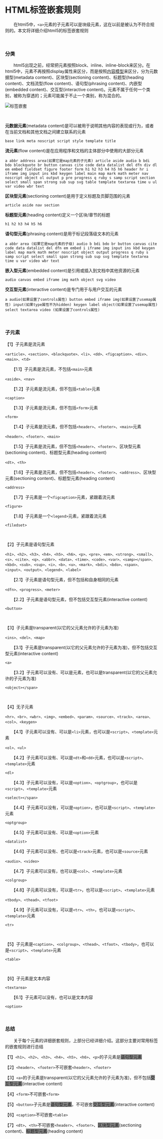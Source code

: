 # HTML标签嵌套规则

 　　在html5中，`<a>`元素的子元素可以是块级元素，这在以前是被认为不符合规则的。本文将详细介绍html5的标签嵌套规则

&nbsp;

### 分类

 　　html5出现之前，经常把元素按照block、inline、inline-block来区分。在html5中，元素不再按照display属性来区分，而是按照[内容模型](http://www.cnblogs.com/xiaohuochai/p/5046584.html)来区分，分为元数据型(metadata content)、区块型(sectioning content)、标题型(heading content)、文档流型(flow content)、语句型(phrasing content)、内嵌型(embedded content)、交互型(interactive content)。元素不属于任何一个类别，被称为穿透的；元素可能属于不止一个类别，称为混合的。

![标签嵌套](https://pic.xiaohuochai.site/blog/HTML_grammar_tagsNesting.png)

&nbsp;

**元数据元素**(metadata content)是可以被用于说明其他内容的表现或行为，或者在当前文档和其他文档之间建立联系的元素

```
base link meta noscript script style template title
```

**流元素**(flow content)是在应用程序和文档的主体部分中使用的大部分元素

```
a abbr address area(如果它是map元素的子元素) article aside audio b bdi bdo blockquote br button canvas cite code data datalist del dfn div dl em embed fieldset figure footer form h1 h2 h3 h4 h5 h6 header hr i iframe img input ins kbd keygen label main map mark math meter nav noscript object ol output p pre progress q ruby s samp script section select small span strong sub sup svg table template textarea time u ul var video wbr text
```

**区块型元素**(sectioning content)是用于定义标题及页脚范围的元素

```
article aside nav section
```

**标题型元素**(heading content)定义一个区块/章节的标题

```
h1 h2 h3 h4 h5 h6
```

**语句型元素**(phrasing content)是用于标记段落级文本的元素

```
a abbr area (如果它是map元素的子级) audio b bdi bdo br button canvas cite code data datalist del dfn em embed i iframe img input ins kbd keygen label map mark math meter noscript object output progress q ruby s samp script select small span strong sub sup svg template textarea time u var video wbr text
```

**嵌入型元素**(embedded content)是引用或插入到文档中其他资源的元素

```
audio canvas embed iframe img math object svg video
```

**交互型元素**(interactive content)是专门用于与用户交互的元素

```
a audio(如果设置了controls属性) button embed iframe img(如果设置了usemap属性) input(如果type属性不为hidden) keygen label object(如果设置了usemap属性) select textarea video (如果设置了controls属性)
```

&nbsp;

### 子元素

【1】子元素是流元素

```
<article>、<section>、<blockquote>、<li>、<dd>、<figcaption>、<div>、<main>、<td>
```

　　【1.1】子元素是流元素，不包括`<main>`元素

```
<aside>、<nav>
```

　　【1.2】子元素是流元素，但不包括`<table>`元素

```
<caption>
```

　　【1.3】子元素是流元素，但不包括`<form>`元素

```
<form>
```

　　【1.4】子元素是流元素，但不包括`<header>`、`<footer>`、`<main>`元素

```
<header>、<footer>、<main>
```

　　【1.5】子元素是流元素，但不包括`<header>`、`<footer>`、区块型元素(sectioning content)、标题型元素(heading content)

```
<dt>、<th>
```

　　【1.6】子元素是流元素，但不包括`<header>`、`<footer>`、`<address>`、区块型元素(sectioning content)、标题型元素(heading content)

```
<address>
```

　　【1.7】子元素是一个`<figcaption>`元素，紧跟着流元素

```
<figure>
```

　　【1.8】子元素是一个`<legend>`元素，紧跟着流元素

```
<filedset>
```

&nbsp;

【2】子元素是语句型元素

```
<h1>、<h2>、<h3>、<h4>、<h5>、<h6>、<p>、<pre>、<em>、<strong>、<small>、<s>、<cite>、<q>、<abbr>、<data>、<time>、<code>、<var>、<samp></span>、<kbd>、<sub>、<sup>、<i>、<b>、<u>、<mark>、<bdi>、<bdo>、<span>、<input>、<output>、<legend>、<label>
```

　　【2.1】子元素是语句型元素，但不包括和自身相同的元素

```
<dfn>、<progress>、<meter>
```

　　【2.2】子元素是语句型元素，但不包括交互型元素(interactive content)

```
<button>
```

&nbsp;

【3】子元素是transparent(以它的父元素允许的子元素为准)

```
<ins>、<del>、<map>
```

　　【3.1】子元素是transparent(以它的父元素允许的子元素为准)，但不包括交互型元素(interactive content)

```
<a>
```

　　【3.2】子元素可以没有、可以是<param>元素，也可以是transparent(以它的父元素允许的子元素为准)

```
<object></span>
```

&nbsp;

【4】无子元素

```
<hr>、<br>、<wbr>、<img>、<embed>、<param>、<source>、<track>、<area>、<col>、<keygen>
```

　　【4.1】子元素可以没有、可以是`<li>`元素，也可以是`<script>`、`<template>`元素

```
<ol>、<ul>
```

　　【4.2】子元素可以没有、可以是`<dt>`和`<dd>`元素，也可以是`<script>`、`<template>`元素

```
<dl>
```

　　【4.3】子元素可以没有，可以是`<option>`、`<optgroup>`，也可以是`<script>`、`<template>`元素

```
<select></span>
```

　　【4.4】子元素可以没有，可以是`<option>`，也可以是`<script>`、`<template>`元素

```
<optgroup>
```

　　【4.5】子元素可以没有、可以是`<option>`元素

```
<datalist>
```

　　【4.6】子元素可以没有、也可以是`<track>`元素，也可以是`<source>`元素

```
<audio>、<video>
```

　　【4.7】子元素可以没有，也可以是`<col>`、`<template>`元素

```
<colgroup>
```

　　【4.8】子元素可以没有，可以是`<tr>`，也可以是`<script>`、`<template>`元素

```
<tbody>、<thead>、<tfoot>
```

　　【4.9】子元素可以没有，可以是`<tr>`、`<th>`，也可以是`<script>`、`<template>`元素

```
<tr>
```

&nbsp;

【5】子元素是`<caption>`、`<colgroup>`、`<thead>`、`<tfoot>`、`<tbody>`，也可以是`<script>`、`<template>`元素

```
<table>
```

&nbsp;

【6】子元素是文本内容

```
<textarea>
```

　　【6.1】子元素可以没有，也可以是文本内容

```
<option>
```

&nbsp;

### 总结

 　　关于每个元素的详细嵌套规则，上部分已经详细介绍。这部分主要对常用标签的嵌套规则进行总结


【1】`<h1>`、`<h2>`、`<h3>`、`<h4>`、`<h5>`、`<h6>`、`<p>`的子元素是<span style="background-color: #888888;" title="a abbr area (如果它是map元素的子级) audio b bdi bdo br button canvas cite code data datalist del dfn em embed i iframe img input ins kbd keygen label map mark math meter noscript object output progress q ruby s samp script select small span strong sub sup svg template textarea time u var video wbr text">语句型元素</span>

【2】`<header>`、`<footer>`不可嵌套`<header>`、`<footer>`

【3】`<a>`的子元素是transparent(以它的父元素允许的子元素为准)，但不包括<span style="background-color: #888888;" title="a audio(如果设置了controls属性) button embed iframe img(如果设置了usemap属性) input(如果type属性不为hidden) keygen label object(如果设置了usemap属性) select textarea video (如果设置了controls属性)">交互型元素</span>(interactive content)

【4】`<form>`不可嵌套`<form>`

【5】`<button>`子元素是<span style="background-color: #888888;" title="a abbr area (如果它是map元素的子级) audio b bdi bdo br button canvas cite code data datalist del dfn em embed i iframe img input ins kbd keygen label map mark math meter noscript object output progress q ruby s samp script select small span strong sub sup svg template textarea time u var video wbr text">语句型元素</span>，不可嵌套<span style="background-color: #888888;" title="a audio(如果设置了controls属性) button embed iframe img(如果设置了usemap属性) input(如果type属性不为hidden) keygen label object(如果设置了usemap属性) select textarea video (如果设置了controls属性)">交互型元素</span>(interactive content)

【6】`<caption>`不可嵌套`<table>`

【7】`<dt>`、`<th>`不可嵌套`<header>`、`<footer>`、<span style="background-color: #888888;" title="article aside nav section">区块型元素</span>(sectioning content)、<span style="background-color: #888888;" title="h1 h2 h3 h4 h5 h6">标题型元素</span>(heading content)


